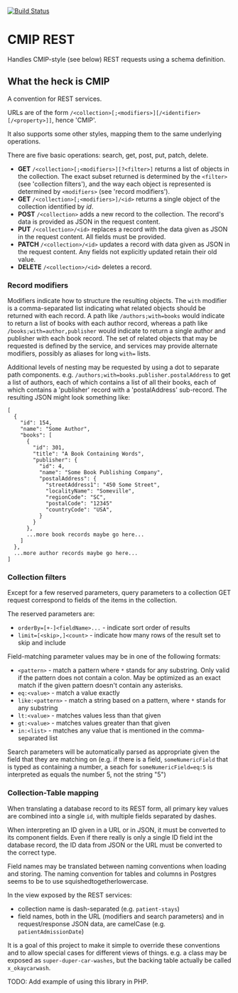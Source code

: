 [![Build Status](https://travis-ci.org/EarthlingInteractive/PHPCMIPREST.svg?branch=storage)](https://travis-ci.org/EarthlingInteractive/PHPCMIPREST)

# CMIP REST

Handles CMIP-style (see below) REST requests using a schema definition.

## What the heck is CMIP

A convention for REST services.

URLs are of the form ```/<collection>[;<modifiers>][/<identifier>[/<property>]]```, hence 'CMIP'.

It also supports some other styles, mapping them to the same underlying operations.

There are five basic operations: search, get, post, put, patch, delete.

- **GET** ```/<collection>[;<modifiers>][?<filter>]``` returns a list of objects in the collection.
  The exact subset returned is determined by the ```<filter>``` (see 'collection filters'),
  and the way each object is represented is determined by ```<modifiers>``` (see 'record modifiers').
- **GET** ```/<collection>[;<modifiers>]/<id>``` returns a single object of the collection identified by _id_.
- **POST** ```/<collection>``` adds a new record to the collection.
  The record's data is provided as JSON in the request content.
- **PUT** ```/<collection>/<id>``` replaces a record with the data given as JSON in the request content.
  All fields must be provided.
- **PATCH** ```/<collection>/<id>``` updates a record with data given as JSON in the request content.
  Any fields not explicitly updated retain their old value.
- **DELETE** ```/<collection>/<id>``` deletes a record.

### Record modifiers

Modifiers indicate how to structure the resulting objects.
The ```with``` modifier is a comma-separated list indicating what related objects should be returned with each record.
A path like ```/authors;with=books``` would indicate to return a list of books with each author record, whereas
a path like ```/books;with=author,publisher``` would indicate to return a single author and publisher with each book record.
The set of related objects that may be requested is defined by the service, and services may provide
alternate modifiers, possibly as aliases for long ```with=``` lists.

Additional levels of nesting may be requested by using a dot to
separate path components.
e.g. ```/authors;with=books.publisher.postalAddress``` to get a list of authors,
each of which contains a list of all their books,
each of which contains a 'publisher' record with a 'postalAddress' sub-record.
The resulting JSON might look something like:

  ```
  [
    {
      "id": 154,
      "name": "Some Author",
      "books": [
        {
          "id": 301,
          "title": "A Book Containing Words",
          "publisher": {
            "id": 4,
            "name": "Some Book Publishing Company",
            "postalAddress": {
              "streetAddress1": "450 Some Street",
              "localityName": "Someville",
              "regionCode": "SC",
              "postalCode": "12345"
              "countryCode": "USA",
            }
          }
        },
        ...more book records maybe go here...
      ]
    },
    ...more author records maybe go here...
  ]
  ```

### Collection filters

Except for a few reserved parameters, query parameters to a collection
GET request correspond to fields of the items in the collection.

The reserved parameters are:

- ```orderBy=[+-]<fieldName>...``` - indicate sort order of results
- ```limit=[<skip>,]<count>``` - indicate how many rows of the result set to skip and include

Field-matching parameter values may be in one of the following formats:

- ```<pattern>``` - match a pattern where ```*``` stands for any
  substring.  Only valid if the pattern does not contain a colon.  May
  be optimized as an exact match if the given pattern doesn't contain
  any asterisks.
- ```eq:<value>``` - match a value exactly
- ```like:<pattern>``` - match a string based on a pattern, where ```*``` stands for any substring
- ```lt:<value>``` - matches values less than that given
- ```gt:<value>``` - matches values greater than that given
- ```in:<list>``` - matches any value that is mentioned in the comma-separated list

Search parameters will be automatically parsed as appropriate given
the field that they are matching on (e.g. if there is a field,
```someNumericField``` that is typed as containing a number, a seach
for ```someNumericField=eq:5``` is interpreted as equals the number 5,
not the string "5")


### Collection-Table mapping

When translating a database record to its REST form, all primary key
values are combined into a single ```id```, with multiple fields separated
by dashes.

When interpreting an ID given in a URL or in JSON, it must be
converted to its component fields.  Even if there really is only a
single ID field int the database record, the ID data from JSON or the
URL must be converted to the correct type.

Field names may be translated between naming conventions when loading
and storing.  The naming convention for tables and columns in Postgres
seems to be to use squishedtogetherlowercase.

In the view exposed by the REST services:

- collection name is dash-separated (e.g. ```patient-stays```)
- field names, both in the URL (modifiers and search parameters) and
  in request/response JSON data, are camelCase
  (e.g. ```patientAdmissionDate```)

It is a goal of this project to make it simple to override these
conventions and to allow special cases for different views of things.
e.g. a class may be exposed as ```super-duper-car-washes```, but the
backing table actually be called ```x_okaycarwash```.


TODO: Add example of using this library in PHP.
